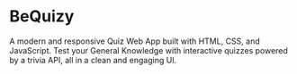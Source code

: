 # BeQuizy
A modern and responsive Quiz Web App built with HTML, CSS, and JavaScript. Test your General Knowledge with interactive quizzes powered by a trivia API, all in a clean and engaging UI.
